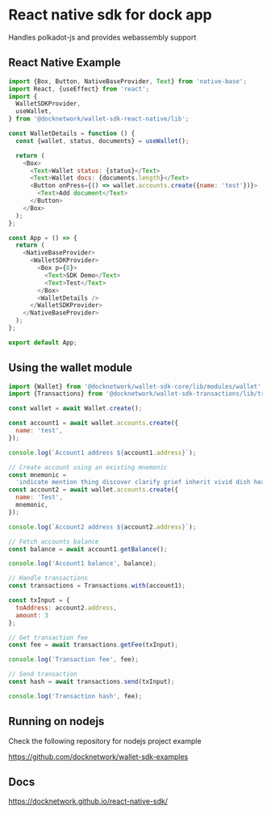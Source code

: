 # React native sdk for dock app

Handles polkadot-js and provides webassembly support 

## React Native Example

```js
import {Box, Button, NativeBaseProvider, Text} from 'native-base';
import React, {useEffect} from 'react';
import {
  WalletSDKProvider,
  useWallet,
} from '@docknetwork/wallet-sdk-react-native/lib';

const WalletDetails = function () {
  const {wallet, status, documents} = useWallet();

  return (
    <Box>
      <Text>Wallet status: {status}</Text>
      <Text>Wallet docs: {documents.length}</Text>
      <Button onPress={() => wallet.accounts.create({name: 'test'})}>
        <Text>Add document</Text>
      </Button>
    </Box>
  );
};

const App = () => {
  return (
    <NativeBaseProvider>
      <WalletSDKProvider>
        <Box p={8}>
          <Text>SDK Demo</Text>
          <Text>Test</Text>
        </Box>
        <WalletDetails />
      </WalletSDKProvider>
    </NativeBaseProvider>
  );
};

export default App;

```

## Using the wallet module

```js
import {Wallet} from '@docknetwork/wallet-sdk-core/lib/modules/wallet';
import {Transactions} from '@docknetwork/wallet-sdk-transactions/lib/transactions';

const wallet = await Wallet.create();

const account1 = await wallet.accounts.create({
  name: 'test',
});

console.log(`Account1 address ${account1.address}`);

// Create account using an existing mnemonic
const mnemonic =
  'indicate mention thing discover clarify grief inherit vivid dish health market spoil';
const account2 = await wallet.accounts.create({
  name: 'Test',
  mnemonic,
});

console.log(`Account2 address ${account2.address}`);

// Fetch accounts balance
const balance = await account1.getBalance();

console.log('Account1 balance', balance);

// Handle transactions
const transactions = Transactions.with(account1);

const txInput = {
  toAddress: account2.address,
  amount: 3
};

// Get transaction fee
const fee = await transactions.getFee(txInput);

console.log('Transaction fee', fee);

// Send transaction
const hash = await transactions.send(txInput);

console.log('Transaction hash', fee);

```

## Running on nodejs

Check the following repository for nodejs project example

https://github.com/docknetwork/wallet-sdk-examples


## Docs

https://docknetwork.github.io/react-native-sdk/
